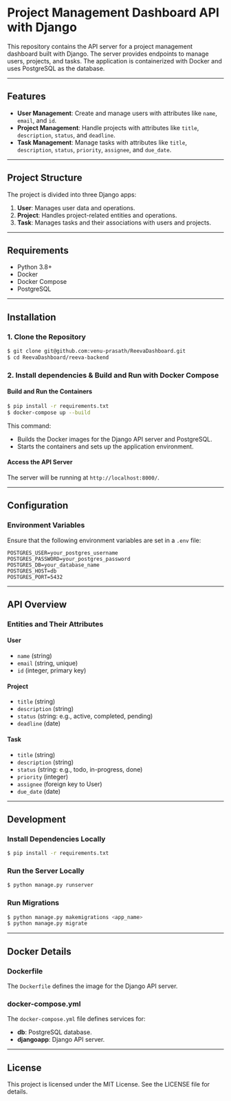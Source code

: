 # Project Management Dashboard API with Django

This repository contains the API server for a project management dashboard built with Django. The server provides endpoints to manage users, projects, and tasks. The application is containerized with Docker and uses PostgreSQL as the database.

---

## Features

- **User Management**: Create and manage users with attributes like `name`, `email`, and `id`.
- **Project Management**: Handle projects with attributes like `title`, `description`, `status`, and `deadline`.
- **Task Management**: Manage tasks with attributes like `title`, `description`, `status`, `priority`, `assignee`, and `due_date`.

---

## Project Structure

The project is divided into three Django apps:

1. **User**: Manages user data and operations.
2. **Project**: Handles project-related entities and operations.
3. **Task**: Manages tasks and their associations with users and projects.

---

## Requirements

- Python 3.8+
- Docker
- Docker Compose
- PostgreSQL

---

## Installation

### 1. Clone the Repository

```bash
$ git clone git@github.com:venu-prasath/ReevaDashboard.git
$ cd ReevaDashboard/reeva-backend
```

### 2. Install dependencies & Build and Run with Docker Compose

#### Build and Run the Containers

```bash
$ pip install -r requirements.txt
$ docker-compose up --build
```

This command:

- Builds the Docker images for the Django API server and PostgreSQL.
- Starts the containers and sets up the application environment.

#### Access the API Server

The server will be running at `http://localhost:8000/`.

---

## Configuration

### Environment Variables

Ensure that the following environment variables are set in a `.env` file:

```
POSTGRES_USER=your_postgres_username
POSTGRES_PASSWORD=your_postgres_password
POSTGRES_DB=your_database_name
POSTGRES_HOST=db
POSTGRES_PORT=5432
```

---

## API Overview

### Entities and Their Attributes

#### User

- `name` (string)
- `email` (string, unique)
- `id` (integer, primary key)

#### Project

- `title` (string)
- `description` (string)
- `status` (string: e.g., active, completed, pending)
- `deadline` (date)

#### Task

- `title` (string)
- `description` (string)
- `status` (string: e.g., todo, in-progress, done)
- `priority` (integer)
- `assignee` (foreign key to User)
- `due_date` (date)

---

## Development

### Install Dependencies Locally

```bash
$ pip install -r requirements.txt
```

### Run the Server Locally

```bash
$ python manage.py runserver
```

### Run Migrations

```bash
$ python manage.py makemigrations <app_name>
$ python manage.py migrate
```

---

## Docker Details

### Dockerfile

The `Dockerfile` defines the image for the Django API server.

### docker-compose.yml

The `docker-compose.yml` file defines services for:

- **db**: PostgreSQL database.
- **djangoapp**: Django API server.

---

## License

This project is licensed under the MIT License. See the LICENSE file for details.
